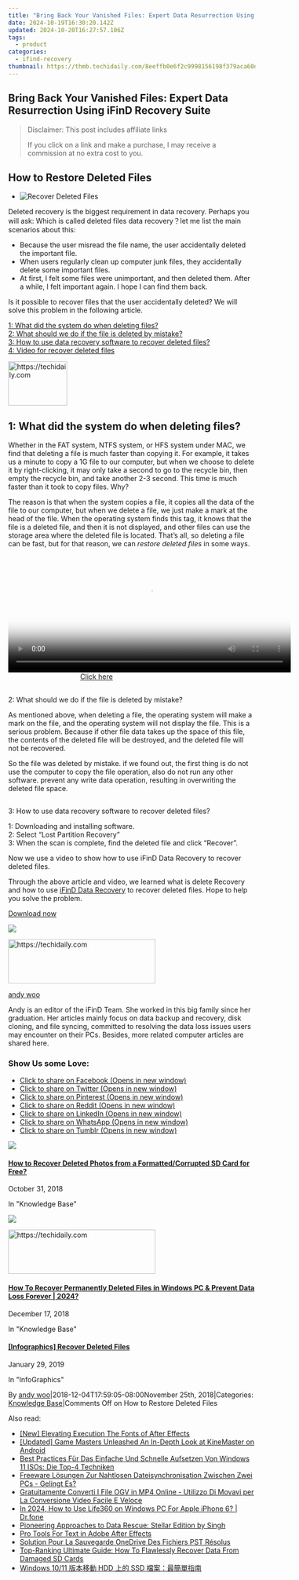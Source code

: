 ```yaml
---
title: "Bring Back Your Vanished Files: Expert Data Resurrection Using iFinD Recovery Suite"
date: 2024-10-19T16:30:20.142Z
updated: 2024-10-20T16:27:57.106Z
tags:
  - product
categories:
  - ifind-recovery
thumbnail: https://thmb.techidaily.com/8eeffb0e6f2c9998156198f379aca60dcf8cc0a8121a8e9ad6701616d8eaae16.jpg
---
```


## Bring Back Your Vanished Files: Expert Data Resurrection Using iFinD Recovery Suite

>  Disclaimer: This post includes affiliate links
>
>  If you click on a link and make a purchase, I may receive a commission at no extra cost to you.
>

## How to Restore Deleted Files

* ![Recover Deleted Files](https://www.ifind-recovery.com/wp-content/uploads/2018/11/Recover-Deleted-Files.jpg)

Deleted recovery is the biggest requirement in data recovery. Perhaps you will ask: Which is called deleted files data recovery？let me list the main scenarios about this:

* Because the user misread the file name, the user accidentally deleted the important file.
* When users regularly clean up computer junk files, they accidentally delete some important files.
* At first, I felt some files were unimportant, and then deleted them. After a while, I felt important again. I hope I can find them back.

Is it possible to recover files that the user accidentally deleted? We will solve this problem in the following article.

[1: What did the system do when deleting files?](https://tools.techidaily.com/ifind-recovery/products/)  
[2: What should we do if the file is deleted by mistake?](https://tools.techidaily.com/ifind-recovery/products/)  
[3: How to use data recovery software to recover deleted files?](https://tools.techidaily.com/ifind-recovery/products/)  
[4: Video for recover deleted files](https://tools.techidaily.com/ifind-recovery/products/)

<!-- affiliate ads begin -->
<a href="https://25home.pxf.io/c/5597632/2148635/16836" target="_top" id="2148635">
  <img src="//a.impactradius-go.com/display-ad/16836-2148635" border="0" alt="https://techidaily.com" width="120" height="90"/>
</a>
<img height="0" width="0" src="https://25home.pxf.io/i/5597632/2148635/16836" style="position:absolute;visibility:hidden;" border="0" />
<!-- affiliate ads end -->

## 1: What did the system do when deleting files?

Whether in the FAT system, NTFS system, or HFS system under MAC, we find that deleting a file is much faster than copying it. For example, it takes us a minute to copy a 1G file to our computer, but when we choose to delete it by right-clicking, it may only take a second to go to the recycle bin, then empty the recycle bin, and take another 2-3 second. This time is much faster than it took to copy files. Why? 

The reason is that when the system copies a file, it copies all the data of the file to our computer, but when we delete a file, we just make a mark at the head of the file. When the operating system finds this tag, it knows that the file is a deleted file, and then it is not displayed, and other files can use the storage area where the deleted file is located. That’s all, so deleting a file can be fast, but for that reason, we can _restore deleted files_ in some ways.

<!-- affiliate ads begin -->
<span id="1983471">
					<video width="576" height="240" style="cursor:pointer"
           poster="//a.impactradius-go.com/display-clicktoplayimage/1983471.png"
           onclick="if(!this.playClicked){this.play();this.setAttribute('controls',true);this.playClicked=true;}">
	   <source src="//a.impactradius-go.com/display-ad/22993-1983471">
	   <img src="//a.impactradius-go.com/display-clicktoplayimage/1983471.png" style="border: none; height: 100%; width: 100%; object-fit: contain">
	</video>
	<div style="width:360px;text-align:center"><a href="javascript:window.open(decodeURIComponent('https%3A%2F%2Fhomestyler.sjv.io%2Fc%2F5597632%2F1983471%2F22993'), '_blank');void(0);">Click here</a></div>
</span>
<img height="0" width="0" src="https://imp.pxf.io/i/5597632/1983471/22993" style="position:absolute;visibility:hidden;" border="0" />
<!-- affiliate ads end -->

## 

2: What should we do if the file is deleted by mistake?

As mentioned above, when deleting a file, the operating system will make a mark on the file, and the operating system will not display the file. This is a serious problem. Because if other file data takes up the space of this file, the contents of the deleted file will be destroyed, and the deleted file will not be recovered.

So the file was deleted by mistake. if we found out, the first thing is do not use the computer to copy the file operation, also do not run any other software. prevent any write data operation, resulting in overwriting the deleted file space.

## 

3: How to use data recovery software to recover deleted files?

1: Downloading and installing software.  
 2: Select “Lost Partition Recovery”  
 3: When the scan is complete, find the deleted file and click “Recover”.

Now we use a video to show how to use iFinD Data Recovery to recover deleted files.

Through the above article and video, we learned what is delete Recovery and how to use [iFinD Data Recovery](https://tools.techidaily.com/ifind-recovery/products/) to recover deleted files. Hope to help you solve the problem.

[Download now](https://tools.techidaily.com/ifind-recovery/products/)

![](https://i0.wp.com/www.ifind-recovery.com/wp-content/uploads/2024/03/R-C.png?resize=100%2C100&ssl=1)

<!-- affiliate ads begin -->
<a href="https://aligracehair.sjv.io/c/5597632/2135399/19272" target="_top" id="2135399">
  <img src="//a.impactradius-go.com/display-ad/19272-2135399" border="0" alt="https://techidaily.com" width="300" height="90"/>
</a>
<img height="0" width="0" src="https://aligracehair.sjv.io/i/5597632/2135399/19272" style="position:absolute;visibility:hidden;" border="0" />
<!-- affiliate ads end -->

[andy woo](https://tools.techidaily.com/ifind-recovery/products/)

Andy is an editor of the iFinD Team. She worked in this big family since her graduation. Her articles mainly focus on data backup and recovery, disk cloning, and file syncing, committed to resolving the data loss issues users may encounter on their PCs. Besides, more related computer articles are shared here.

### Show Us some Love:

* [Click to share on Facebook (Opens in new window)](https://www.ifind-recovery.com/how-to/restore-deleted-files-software/?share=facebook&nb=1 "Click to share on Facebook")
* [Click to share on Twitter (Opens in new window)](https://www.ifind-recovery.com/how-to/restore-deleted-files-software/?share=twitter&nb=1 "Click to share on Twitter")
* [Click to share on Pinterest (Opens in new window)](https://www.ifind-recovery.com/how-to/restore-deleted-files-software/?share=pinterest&nb=1 "Click to share on Pinterest")
* [Click to share on Reddit (Opens in new window)](https://www.ifind-recovery.com/how-to/restore-deleted-files-software/?share=reddit&nb=1 "Click to share on Reddit")
* [Click to share on LinkedIn (Opens in new window)](https://www.ifind-recovery.com/how-to/restore-deleted-files-software/?share=linkedin&nb=1 "Click to share on LinkedIn")
* [Click to share on WhatsApp (Opens in new window)](https://www.ifind-recovery.com/how-to/restore-deleted-files-software/?share=jetpack-whatsapp&nb=1 "Click to share on WhatsApp")
* [Click to share on Tumblr (Opens in new window)](https://www.ifind-recovery.com/how-to/restore-deleted-files-software/?share=tumblr&nb=1 "Click to share on Tumblr")

[![](https://i0.wp.com/www.ifind-recovery.com/wp-content/uploads/2018/10/How-To-Recover-Deleted-Photos-Pictures-From-SD-Card-1.jpg?fit=640%2C426&ssl=1&resize=350%2C200)](https://tools.techidaily.com/ifind-recovery/products/)

#### [How to Recover Deleted Photos from a Formatted/Corrupted SD Card for Free?](https://tools.techidaily.com/ifind-recovery/products/)

October 31, 2018

In "Knowledge Base"

[![](https://i0.wp.com/www.ifind-recovery.com/wp-content/uploads/2018/12/Windows_10.png?fit=1025%2C576&ssl=1&resize=350%2C200)](https://tools.techidaily.com/ifind-recovery/products/)

<!-- affiliate ads begin -->
<a href="https://laganoo.pxf.io/c/5597632/1528681/16446" target="_top" id="1528681">
  <img src="//a.impactradius-go.com/display-ad/16446-1528681" border="0" alt="https://techidaily.com" width="300" height="90"/>
</a>
<img height="0" width="0" src="https://laganoo.pxf.io/i/5597632/1528681/16446" style="position:absolute;visibility:hidden;" border="0" />
<!-- affiliate ads end -->

#### [How To Recover Permanently Deleted Files in Windows PC & Prevent Data Loss Forever | 2024?](https://tools.techidaily.com/ifind-recovery/products/)

December 17, 2018

In "Knowledge Base"

[](https://tools.techidaily.com/ifind-recovery/products/)

#### [\[Infographics\] Recover Deleted Files](https://tools.techidaily.com/ifind-recovery/products/)

January 29, 2019

In "InfoGraphics"

By [andy woo](https://tools.techidaily.com/ifind-recovery/products/)|2018-12-04T17:59:05-08:00November 25th, 2018|Categories: [Knowledge Base](https://tools.techidaily.com/ifind-recovery/products/)|Comments Off on How to Restore Deleted Files

<ins class="adsbygoogle"
     style="display:block"
     data-ad-format="autorelaxed"
     data-ad-client="ca-pub-7571918770474297"
     data-ad-slot="1223367746"></ins>

<ins class="adsbygoogle"
     style="display:block"
     data-ad-client="ca-pub-7571918770474297"
     data-ad-slot="8358498916"
     data-ad-format="auto"
     data-full-width-responsive="true"></ins>

<span class="atpl-alsoreadstyle">Also read:</span>
<div><ul>
<li><a href="https://fox-friendly.techidaily.com/new-elevating-execution-the-fonts-of-after-effects/"><u>[New] Elevating Execution The Fonts of After Effects</u></a></li>
<li><a href="https://article-knowledge.techidaily.com/updated-game-masters-unleashed-an-in-depth-look-at-kinemaster-on-android/"><u>[Updated] Game Masters Unleashed An In-Depth Look at KineMaster on Android</u></a></li>
<li><a href="https://solve-marvelous.techidaily.com/best-practices-fur-das-einfache-und-schnelle-aufsetzen-von-windows-11-isos-die-top-4-techniken/"><u>Best Practices Für Das Einfache Und Schnelle Aufsetzen Von Windows 11 ISOs: Die Top-4 Techniken</u></a></li>
<li><a href="https://solve-marvelous.techidaily.com/freeware-losungen-zur-nahtlosen-dateisynchronisation-zwischen-zwei-pcs-gelingt-es/"><u>Freeware Lösungen Zur Nahtlosen Dateisynchronisation Zwischen Zwei PCs - Gelingt Es?</u></a></li>
<li><a href="https://win-help.techidaily.com/gratuitamente-converti-i-file-ogv-in-mp4-online-utilizzo-di-movavi-per-la-conversione-video-facile-e-veloce/"><u>Gratuitamente Converti I File OGV in MP4 Online - Utilizzo Di Movavi per La Conversione Video Facile E Veloce</u></a></li>
<li><a href="https://blog-min.techidaily.com/in-2024-how-to-use-life360-on-windows-pc-for-apple-iphone-6-drfone-by-drfone-virtual-ios/"><u>In 2024, How to Use Life360 on Windows PC For Apple iPhone 6? | Dr.fone</u></a></li>
<li><a href="https://data-wizards.techidaily.com/pioneering-approaches-to-data-rescue-stellar-edition-by-singh/"><u>Pioneering Approaches to Data Rescue: Stellar Edition by Singh</u></a></li>
<li><a href="https://fox-direct.techidaily.com/pro-tools-for-text-in-adobe-after-effects/"><u>Pro Tools For Text in Adobe After Effects</u></a></li>
<li><a href="https://solve-marvelous.techidaily.com/solution-pour-la-sauvegarde-onedrive-des-fichiers-pst-resolus/"><u>Solution Pour La Sauvegarde OneDrive Des Fichiers PST Résolus</u></a></li>
<li><a href="https://solve-marvelous.techidaily.com/top-ranking-ultimate-guide-how-to-flawlessly-recover-data-from-damaged-sd-cards/"><u>Top-Ranking Ultimate Guide: How To Flawlessly Recover Data From Damaged SD Cards</u></a></li>
<li><a href="https://solve-marvelous.techidaily.com/windows-1011-hdd-ssd/"><u>Windows 10/11 版本移動 HDD 上的 SSD 檔案：最簡單指南</u></a></li>
</ul></div>

